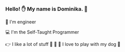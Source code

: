 ### Hello! :hand:  My name is Dominika. :woman:


:nut_and_bolt: I'm engineer 

:computer: I'm the Self-Taught Programmer 

:point_right: I like a lot of stuff :basketball: :telescope: :fork_and_knife:  I love to play with my dog :dog:




